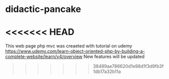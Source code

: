 # didactic-pancake
<<<<<<< HEAD
=======
This web page php mvc was creaeted with tutorial on udemy
https://www.udemy.com/learn-object-oriented-php-by-building-a-complete-website/learn/v4/overview
New features will be updated
>>>>>>> 38489ae786620d1e98d1f3d9fb3f1db17a32b11a
